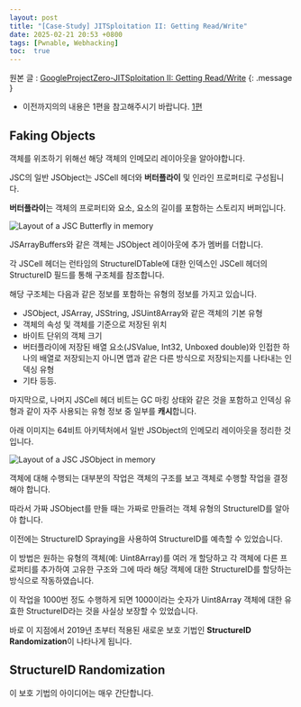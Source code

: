 ```yaml
---
layout: post
title: "[Case-Study] JITSploitation II: Getting Read/Write"
date: 2025-02-21 20:53 +0800
tags: [Pwnable, Webhacking]
toc:  true
---
```


원본 글 : [GoogleProjectZero-JITSploitation II: Getting Read/Write](https://googleprojectzero.blogspot.com/2020/09/jitsploitation-two.html)
{: .message }

- 이전까지의의 내용은 1편을 참고해주시기 바랍니다.
[1편](https://pdas0.github.io/2025/02/20/Case-Study-JITSploitation-I-A-JIT-Bug/)

## Faking Objects

객체를 위조하기 위해선 해당 객체의 인메모리 레이아웃을 알아야합니다.

JSC의 일반 JSObject는 JSCell 헤더와 **버터플라이** 및 인라인 프로퍼티로 구성됩니다.

**버터플라이**는 객체의 프로퍼티와 요소, 요소의 길이를 포함하는 스토리지 버퍼입니다.

![Layout of a JSC Butterfly in memory]()

JSArrayBuffers와 같은 객체는 JSObject 레이아웃에 추가 멤버를 더합니다.

각 JSCell 헤더는 런타임의 StructurelDTable에 대한 인덱스인 JSCell 헤더의 StructureID 필드를 통해 구조체를 참조합니다.

해당 구조체는 다음과 같은 정보를 포함하는 유형의 정보를 가지고 있습니다.
- JSObject, JSArray, JSString, JSUint8Array와 같은 객체의 기본 유형
- 객체의 속성 및 객체를 기준으로 저장된 위치
- 바이트 단위의 객체 크기
- 버터플라이에 저장된 배열 요소(JSValue, Int32, Unboxed double)와 인접한 하나의 배열로 저장되는지 아니면 맵과 같은 다른 방식으로 저장되는지를 나타내는 인덱싱 유형
- 기타 등등.

마지막으로, 나머지 JSCell 헤더 비트는 GC 마킹 상태와 같은 것을 포함하고 인덱싱 유형과 같이 자주 사용되는 유형 정보 중 일부를 **캐시**합니다.

아래 이미지는 64비트 아키텍처에서 일반 JSObject의 인메모리 레이아웃을 정리한 것입니다.

![Layout of a JSC JSObject in memory]()

객체에 대해 수행되는 대부분의 작업은 객체의 구조를 보고 객체로 수행할 작업을 결정해야 합니다.

따라서 가짜 JSObject를 만들 때는 가짜로 만들려는 객체 유형의 StructureID를 알아야 합니다.

이전에는 StructureID Spraying을 사용하여 StructureID를 예측할 수 있었습니다.

이 방법은 원하는 유형의 객체(예: Uint8Array)를 여러 개 할당하고 각 객체에 다른 프로퍼티를 추가하여 고유한 구조와 그에 따라 해당 객체에 대한 StructureID를 할당하는 방식으로 작동하였습니다.

이 작업을 1000번 정도 수행하게 되면 1000이라는 숫자가 Uint8Array 객체에 대한 유효한 StructureID라는 것을 사실상 보장할 수 있었습니다.

바로 이 지점에서 2019년 초부터 적용된 새로운 보호 기법인 **StructureID Randomization**이 나타나게 됩니다.

## StructureID Randomization

이 보호 기법의 아이디어는 매우 간단합니다.


